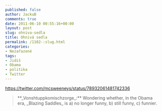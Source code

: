 ```yaml
---
published: false
author: JackuB
comments: true
date: 2011-06-10 00:55:16+00:00
layout: post
slug: ohniva-sedla
title: Ohnivá sedla
permalink: /1102-:slug.html
categories:
- Nezařazené
tags:
- Jidiš
- Obama
- politika
- Twitter
---
```


https://twitter.com/mcsweeneys/status/78932061481742336


<blockquote>**_Vonshtuppkomischzorge_:** Wondering whether, in the Obama era, _Blazing Saddles_ is a) no longer funny, b) still funny, c) funnier.</blockquote>



